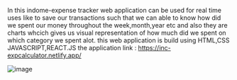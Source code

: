 In this indome-expense tracker web application  can be used for real time uses like to save our transactions such that we can able to know how did we spent our money throughout the week,month,year etc 
and also they are charts whcich gives us visual representation of how much did we spent on which category we spent alot.
this web application is build using HTML,CSS JAVASCRIPT,REACT.JS
the application 
link : https://inc-expcalculator.netlify.app/

![image](https://github.com/user-attachments/assets/49ebe3c2-58ee-46ea-a3e7-6183e02110c7)

